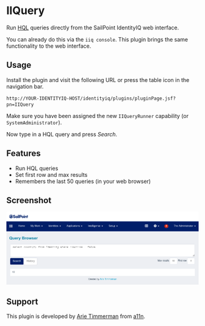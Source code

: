 # IIQuery

Run [HQL](https://docs.jboss.org/hibernate/orm/3.3/reference/en/html/queryhql.html) queries directly from the SailPoint IdentityIQ web interface.

You can already do this via the `iiq console`. This plugin brings the same functionality to the web interface.

## Usage

Install the plugin and visit the following URL or press the table icon in the navigation bar.

~~~
http://YOUR-IDENTITYIQ-HOST/identityiq/plugins/pluginPage.jsf?pn=IIQuery
~~~

Make sure you have been assigned the new `IIQueryRunner` capability (or `SystemAdministrator`).

Now type in a HQL query and press _Search_.

## Features

* Run HQL queries
* Set first row and max results
* Remembers the last 50 queries (in your web browser)

## Screenshot

![alt text](screenshot.png "Logo Title Text 1")

## Support

This plugin is developed by [Arie Timmerman](https://www.linkedin.com/in/arie/) from [a11n](https://www.a11n.nl).